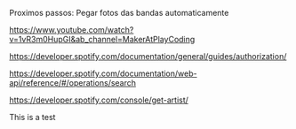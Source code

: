Proximos passos:
Pegar fotos das bandas automaticamente

https://www.youtube.com/watch?v=1vR3m0HupGI&ab_channel=MakerAtPlayCoding

https://developer.spotify.com/documentation/general/guides/authorization/

https://developer.spotify.com/documentation/web-api/reference/#/operations/search

https://developer.spotify.com/console/get-artist/

This is a test